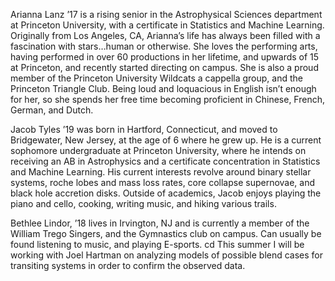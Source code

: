 
Arianna Lanz ’17 is a rising senior in the Astrophysical Sciences department at Princeton University, with a certificate in Statistics and Machine Learning. Originally from Los Angeles, CA, Arianna’s life has always been filled with a fascination with stars…human or otherwise. She loves the performing arts, having performed in over 60 productions in her lifetime, and upwards of 15 at Princeton, and recently started directing on campus. She is also a proud member of the Princeton University Wildcats a cappella group, and the Princeton Triangle Club. Being loud and loquacious in English isn’t enough for her, so she spends her free time becoming proficient in Chinese, French, German, and Dutch. 

Jacob Tyles ’19 was born in Hartford, Connecticut, and moved to Bridgewater, New Jersey, at the age of 6 where he grew up. He is a current sophomore undergraduate at Princeton University, where he intends on receiving an AB in Astrophysics and a certificate concentration in Statistics and Machine Learning. His current interests revolve around binary stellar systems, roche lobes and mass loss rates, core collapse supernovae, and black hole accretion disks. Outside of academics, Jacob enjoys playing the piano and cello, cooking, writing music, and hiking various trails. 

Bethlee Lindor, ’18 lives in Irvington, NJ and is currently a member of the William Trego Singers, and the Gymnastics club on campus. Can usually be found listening to music, and playing E-sports. cd This summer I will be working with Joel Hartman on analyzing models of possible blend cases for transiting systems in order to confirm the observed data.